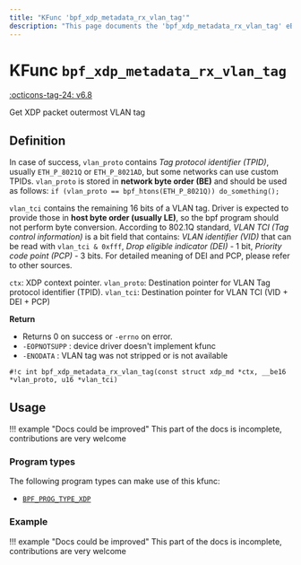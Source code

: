 ```yaml
---
title: "KFunc 'bpf_xdp_metadata_rx_vlan_tag'"
description: "This page documents the 'bpf_xdp_metadata_rx_vlan_tag' eBPF kfunc, including its definition, usage, program types that can use it, and examples."
---
```

# KFunc `bpf_xdp_metadata_rx_vlan_tag`

<!-- [FEATURE_TAG](bpf_xdp_metadata_rx_vlan_tag) -->
[:octicons-tag-24: v6.8](https://github.com/torvalds/linux/commit/e6795330f88b4f643c649a02662d47b779340535)
<!-- [/FEATURE_TAG] -->

Get XDP packet outermost VLAN tag

## Definition

In case of success, ``vlan_proto`` contains *Tag protocol identifier (TPID)*,
usually ``ETH_P_8021Q`` or ``ETH_P_8021AD``, but some networks can use
custom TPIDs. ``vlan_proto`` is stored in **network byte order (BE)**
and should be used as follows:
``if (vlan_proto == bpf_htons(ETH_P_8021Q)) do_something();``

``vlan_tci`` contains the remaining 16 bits of a VLAN tag.
Driver is expected to provide those in **host byte order (usually LE)**,
so the bpf program should not perform byte conversion.
According to 802.1Q standard, *VLAN TCI (Tag control information)*
is a bit field that contains:
*VLAN identifier (VID)* that can be read with ``vlan_tci & 0xfff``,
*Drop eligible indicator (DEI)* - 1 bit,
*Priority code point (PCP)* - 3 bits.
For detailed meaning of DEI and PCP, please refer to other sources.

`ctx`: XDP context pointer.
`vlan_proto`: Destination pointer for VLAN Tag protocol identifier (TPID).
`vlan_tci`: Destination pointer for VLAN TCI (VID + DEI + PCP)

**Return**
 * Returns 0 on success or ``-errno`` on error.
 * ``-EOPNOTSUPP`` : device driver doesn't implement kfunc
 * ``-ENODATA``    : VLAN tag was not stripped or is not available

<!-- [KFUNC_DEF] -->
`#!c int bpf_xdp_metadata_rx_vlan_tag(const struct xdp_md *ctx, __be16 *vlan_proto, u16 *vlan_tci)`
<!-- [/KFUNC_DEF] -->

## Usage

!!! example "Docs could be improved"
    This part of the docs is incomplete, contributions are very welcome

### Program types

The following program types can make use of this kfunc:

<!-- [KFUNC_PROG_REF] -->
- [`BPF_PROG_TYPE_XDP`](../program-type/BPF_PROG_TYPE_XDP.md)
<!-- [/KFUNC_PROG_REF] -->

### Example

!!! example "Docs could be improved"
    This part of the docs is incomplete, contributions are very welcome

